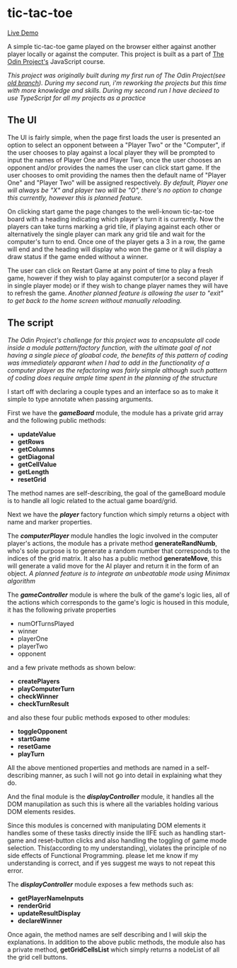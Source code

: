 # tic-tac-toe

[Live Demo](https://ashish-krishna-k.github.io/tic-tac-toe/)

A simple tic-tac-toe game played on the browser either against another player locally or against the computer. This project is built as a part of [The Odin Project's](https://www.theodinproject.com/) JavaScript course. 

*This project was originally built during my first run of The Odin Project(see [old branch](https://github.com/Ashish-Krishna-K/tic-tac-toe/tree/old)). During my second run, i'm reworking the projects but this time with more knowledge and skills. During my second run I have decieed to use TypeScript for all my projects as a practice*

## The UI 

The UI is fairly simple, when the page first loads the user is presented an option to select an opponent between a "Player Two" or the "Computer", if the user chooses to play against a local player they will be prompted to input the names of Player One and Player Two, once the user chooses an opponent and/or provides the names the user can click start game. If the user chooses to omit providing the names then the default name of "Player One" and "Player Two" will be assigned respectively.
*By default, Player one will always be "X" and player two will be "O", there's no option to change this currently, however this is planned feature.*

On clicking start game the page changes to the well-known tic-tac-toe board with a heading indicating which player's turn it is currently.
Now the players can take turns marking a grid tile, if playing against each other or alternatively the single player can mark any grid tile and wait for the 
computer's turn to end. Once one of the player gets a 3 in a row, the game will end and the heading will display who won the game or it will display a draw status if the game ended without a winner.

The user can click on Restart Game at any point of time to play a fresh game, however if they wish to play against computer(or a second player if in single player mode) or if they wish to change player names they will have to refresh the game.
*Another planned feature is allowing the user to "exit" to get back to the home screen without manually reloading.*

## The script

*The Odin Project's challenge for this project was to encapsulate all code inside a module pattern/factory function, with the ultimate goal of not having a single piece of gloabal code, the benefits of this pattern of coding was immediately apparant when I had to add in the functionality of a computer player as the refactoring was fairly simple although such pattern of coding does require ample time spent in the planning of the structure*

I start off with declaring a couple types and an interface so as to make it simple to type annotate when passing arguments.

First we have the **_gameBoard_** module, the module has a private grid array and the following public methods:
- **updateValue**
- **getRows**
- **getColumns**
- **getDiagonal**
- **getCellValue**
- **getLength**
- **resetGrid**

The method names are self-describing, the goal of the gameBoard module is to handle all logic related to the actual game board/grid.

Next we have the **_player_** factory function which simply returns a object with name and marker properties.

The **_computerPlayer_** module handles the logic involved in the computer player's actions, the module has a private method **generateRandNumb**, who's sole purpose is to generate a random number that corresponds to the indices of the grid matrix. It also has a public method **generateMove**, this will generate a valid move for the AI player and return it in the form of an object.
*A planned feature is to integrate an unbeatable mode using Minimax algorithm*

The **_gameController_** module is where the bulk of the game's logic lies, all of the actions which corresponds to the game's logic is housed in this module, it has the following private properties

- numOfTurnsPlayed
- winner
- playerOne
- playerTwo
- opponent

and a few private methods as shown below:

- **createPlayers**
- **playComputerTurn**
- **checkWinner**
- **checkTurnResult**

and also these four public methods exposed to other modules:

- **toggleOpponent**
- **startGame**
- **resetGame**
- **playTurn**

All the above mentioned properties and methods are named in a self-describing manner, as such I will not go into detail in explaining what they do.

And the final module is the **_displayController_** module, it handles all the DOM manupilation as such this is where all the variables holding various DOM elements resides.

Since this modules is concerned with manipulating DOM elements it handles some of these tasks directly inside the IIFE such as handling start-game and reset-button clicks and also handling the toggling of game mode selection. This(according to my understanding), violates the principle of no side effects of Functional Programming. please let me know if my understanding is correct, and if yes suggest me ways to not repeat this error.

The **_displayController_** module exposes a few methods such as:

- **getPlayerNameInputs**
- **renderGrid**
- **updateResultDisplay**
- **declareWinner**

Once again, the method names are self describing and I will skip the explanations. In addition to the above public methods, the module also has a private method, **getGridCellsList** which simply returns a nodeList of all the grid cell buttons.

